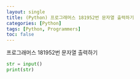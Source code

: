 ```yaml
---
layout: single
title: (Python) 프로그래머스 181952번 문자열 출력하기
categories: [Python]
tags: [Python, Programmers]
toc: false
---
```


프로그래머스 181952번 문자열 출력하기

```python
str = input()
print(str)
```